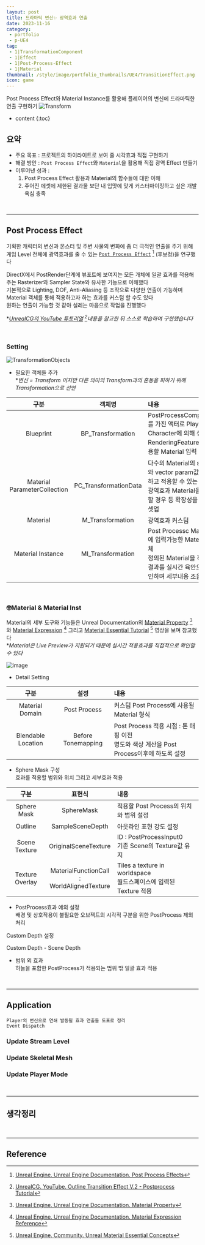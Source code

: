 ```yaml
---
layout: post
title: 드라마틱 변신✨ 광역효과 연출
date: 2023-11-16
category: 
 - portfolio
 - p-UE4
tag:
 - 1|TransformationComponent
 - 1|Effect
 - 1|Post-Process-Effect
 - 1|Material
thumbnail: /style/image/portfolio_thumbnails/UE4/TransitionEffect.png 
icon: game
---
```


Post Process Effect와 Material Instance를 활용해 플레이어의 변신에 드라마틱한 연출 구현하기
![Transform](https://github.com/ssonsonya/ssonsonya.github.io/assets/116151781/49779bf1-7efa-4273-8d24-9d23f40f0369)

* content
{:toc}

## 요약

- 주요 목표 : 프로젝트의 하이라이트로 보여 줄 시각효과 직접 구현하기
- 해결 방안 : `Post Process Effect`와 `Material`을 활용해 직접 광역 Effect 만들기
- 이루어낸 성과 :  
    1. Post Process Effect 활용과 Material의 함수들에 대한 이해  
    2. 주어진 에셋에 제한된 결과물 보단 내 입맛에 맞게 커스터마이징하고 싶은 개발 욕심 충족  

<br>

---

## Post Process Effect

기획한 캐릭터의 변신과 몬스터 및 주변 사물의 변화에 좀 더 극적인 연출을 주기 위해 게임 Level 전체에 광역효과를 줄 수 있는 [`Post Process Effect`](https://docs.unrealengine.com/4.26/en-US/RenderingAndGraphics/PostProcessEffects/) [^201] (후보정)을 연구했다  

DirectX에서 PostRender단계에 뷰포트에 보여지는 모든 개체에 일괄 효과를 적용해주는 Rasterizer와 Sampler State와 유사한 기능으로 이해했다  
기본적으로 Lighting, DOF, Anti-Aliasing 등 조작으로 다양한 연출이 가능하며 Material 객체를 통해 적용하고자 하는 효과를 커스텀 할 수도 있다  
원하는 연출이 가능할 것 같아 설레는 마음으로 작업을 진행했다  

**[UnrealCG의 YouTube 튜토리얼](https://www.youtube.com/watch?v=ezRd6t7ZNHE&list=PLnfzvYOawOqBZlcT1Bno4vZcpFmFVcrhF&index=9) [^202]내용을 참고한 뒤 스스로 학습하여 구현했습니다* 

<br>

### Setting

![TransformationObjects](https://github.com/ssonsonya/ssonsonya.github.io/assets/116151781/b0a71cdc-5724-4702-a79f-10b9a5daeb17)

- 필요한 객체들 추가  
    **변신 = Transform 이지만 다른 의미의 Transform과의 혼동을 피하기 위해 Transformation으로 선언*  

| 구분 | 객체명 | 내용 |
| :---: | :---: | :--- |
|Blueprint|BP_Transformation|PostProcessComponent를 가진 액터로 Player Character에 의해 생성<br>RenderingFeature에 적용할 Material 입력|
|Material<br>ParameterCollection|PC_TransformationData|다수의 Material의 scalar와 vector param값을 관리하고 적용할 수 있는 개체<br>광역효과 Material을 추가할 경우 등 확장성을 고려한 셋업|
|Material|M_Transformation|광역효과 커스텀|
|Material Instance|MI_Transformation|Post Processc Material에 입력가능한 Material 객체<br>정의된 Material을 적용한 결과를 실시간 육안으로 확인하며 세부내용 조율가능|

<br>

### 🤓Material & Material Inst

Material의 세부 도구와 기능들은 Unreal Documentation의 [Material Property](https://docs.unrealengine.com/4.26/ko/RenderingAndGraphics/Materials/MaterialProperties/) [^221] 와 [Material Expression](https://docs.unrealengine.com/4.26/en-US/RenderingAndGraphics/Materials/ExpressionReference/) [^222] 그리고 [Material Essential Tutorial](https://dev.epicgames.com/community/learning/courses/eqb/unreal-engine-material-essential-concepts/882/unreal-engine-material-essential-concepts-introduction) [^223] 영상을 보며 참고했다  
**Material은 Live Preview가 지원되기 때문에 실시간 적용효과를 직접적으로 확인할 수 있다*

![image](https://github.com/ssonsonya/ssonsonya.github.io/assets/116151781/2a68a554-0ff1-4861-a86f-a634c97bcb31)  

+ Detail Setting  

| 구분 | 설정 | 내용 |
| :---: | :---: | :--- |
|Material Domain|Post Process|커스텀 Post Process에 사용될 Material 형식|
|Blendable Location|Before Tonemapping|Post Process 적용 시점 : 톤 매핑 이전<br>명도와 색상 계산을 Post Process이후에 하도록 설정 |

+ Sphere Mask 구성  
효과를 적용할 범위와 위치 그리고 세부효과 적용  

| 구분 | 표현식 | 내용 |
| :---: | :---: | :--- |
|Sphere Mask|SphereMask|적용할 Post Process의 위치와 범위 설정|
|Outline|SampleSceneDepth|아웃라인 표현 강도 설정|
|Scene Texture|OriginalSceneTexture|ID : PostProcessInput0<br>기존 Scene의 Texture값 유지|
|Texture Overlay|MaterialFunctionCall<br>: WorldAlignedTexture|Tiles a texture in worldspace<br>월드스페이스에 입력된 Texture 적용|

+ PostProcess효과 예외 설정  
배경 및 상호작용이 불필요한 오브젝트의 시각적 구분을 위한 PostProcess 제외 처리  



Custom Depth 설정  

Custom Depth - Scene Depth  

+ 범위 외 효과  
하늘을 포함한 PostProcess가 적용되는 범위 밖 일괄 효과 적용  

<br>

---
## Application

```
Player의 변신으로 연쇄 발동될 효과 연출들 도표로 정리
Event Dispatch
```

### Update Stream Level

### Update Skeletal Mesh

### Update Player Mode


<br>

---
## 생각정리


<br>

---
## Reference
[^201]: [Unreal Engine. Unreal Engine Documentation. Post Process Effects](https://docs.unrealengine.com/4.26/en-US/RenderingAndGraphics/PostProcessEffects/)  
[^202]: [UnrealCG. YouTube. Outline Transition Effect V.2 - Postprocess Tutorial](https://www.youtube.com/watch?v=ezRd6t7ZNHE&list=PLnfzvYOawOqBZlcT1Bno4vZcpFmFVcrhF&index=9)  
[^221]: [Unreal Engine. Unreal Engine Documentation. Material Property](https://docs.unrealengine.com/4.26/ko/RenderingAndGraphics/Materials/MaterialProperties/)  
[^222]: [Unreal Engine. Unreal Engine Documentation. Material Expression Reference](https://docs.unrealengine.com/4.26/en-US/RenderingAndGraphics/Materials/ExpressionReference/)  
[^223]: [Unreal Engine. Community. Unreal Material Essential Concepts](https://dev.epicgames.com/community/learning/courses/eqb/unreal-engine-material-essential-concepts/882/unreal-engine-material-essential-concepts-introduction)  